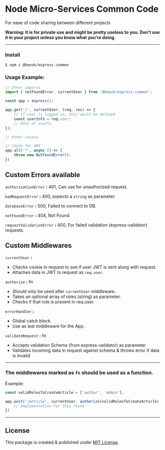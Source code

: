 # Node Micro-Services Common Code
For ease of code sharing between different projects

**Warning: It is for private use and might be pretty useless to you. 
Don't use it in your project unless you know what you're doing.**

---

### Install
```shell
$ npm i @beevk/express-common
```

### Usage Example:

```javascript
// Other imports
import { notFoundError, currentUser } from '@beevk/express-common';

const app = express();

app.get('/', currentUser, (req, res) => {
    // if user is logged in, this would be defined
    const userInfo = req.user;
    // Rest of stuffs
});

// Other routes

// route for 404
app.all('*', async () => {
    throw new NotFoundError();
})
```

## Custom Errors available
`authorizationError` **:** 401, Can use for unauthorized request.

`badRequestError` **:** 400, expects a `string` as parameter.

`databaseError` **:** 500, Failed to connect to DB.

`notFoundError` **:** 404, Not Found.

`requestValidationError` **:** 400, For failed validation (express-validator) requests.

## Custom Middlewares
`currentUser` **:**
- Checks cookie in request to see if user JWT is sent along with request.
- Attaches data in JWT to request as `req.user`.


`authorize` **:** fn
- Should only be used after `currentUser` middleware.
- Takes an optional array of roles (string) as parameter.
- Checks if that role is present in req.user.

`errorHandler` **:** 
- Global catch block.
- Use as last middleware for the App.

`validateRequest` **:** fn
- Accepts validation Schema (from express-validator) as parameter
- Validates incoming data in request against schema & throws error if data is invalid

---
### The middlewares marked as `fn` should be used as a function.

Example:
```javascript
const validRolesToCreateArticle = ['author', 'admin'];

app.post('/article', currentUser, authorize(validRolesToCreateArticle), (req, res) => {
    // Implementation for this route    
})
```

---
## License
This package is created & published under [MIT License](https://opensource.org/licenses/MIT).

